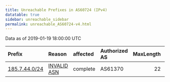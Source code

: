 ```yaml
---
title: Unreachable Prefixes in AS60724 (IPv4)
datatable: true
sidebar: unreachable_sidebar
permalink: unreachable_AS60724-v4.html
---
```


Data as of 2019-01-19 18:00:00 UTC


<div class="datatable-begin"></div>

| Prefix                                               | Reason                                                                                               | affected   | Authorized AS   |   MaxLength | Anchor                                         |   unreachable /24s |
|:-----------------------------------------------------|:-----------------------------------------------------------------------------------------------------|:-----------|:----------------|------------:|:-----------------------------------------------|-------------------:|
| [185.7.44.0/24](https://stat.ripe.net/185.7.44.0/24) | [INVALID ASN](https://rpki-validator.ripe.net/announcement-preview?asn=AS60724&prefix=185.7.44.0/24) | complete   | AS61370         |          22 | [RIPE](unreachable_RIPE_NCC_RPKI_Root-v4.html) |                  1 |

<div class="datatable-end"></div>